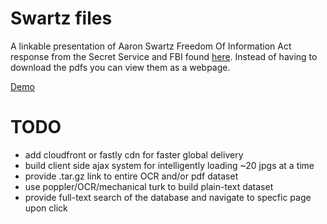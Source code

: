 # Swartz files
A linkable presentation of Aaron Swartz Freedom Of Information Act response from the Secret Service
and FBI found [here](http://theblackvault.com/m/articles/view/Aaron-Swartz).
Instead of having to download the pdfs you can view them as a webpage.

[Demo](http://underwriter-porter-80353.bitballoon.com)

# TODO
* add cloudfront or fastly cdn for faster global delivery
* build client side ajax system for intelligently loading ~20 jpgs at a time
* provide .tar.gz link to entire OCR and/or pdf dataset
* use poppler/OCR/mechanical turk to build plain-text dataset
* provide full-text search of the database and navigate to specfic page upon click
